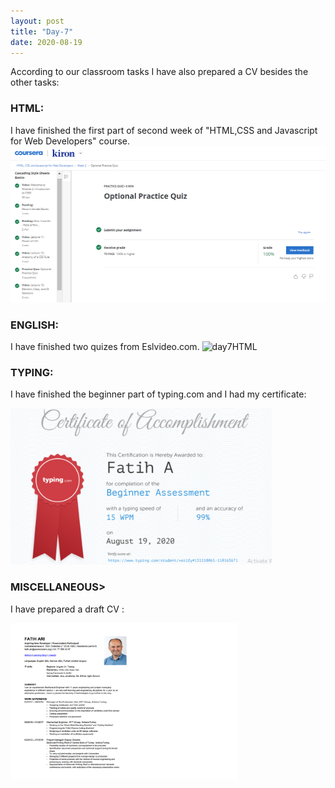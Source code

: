 ```yaml
---
layout: post
title: "Day-7"
date: 2020-08-19
---
```

According to our classroom tasks I have also prepared a CV besides the other tasks:

<h3> HTML: </h3>
I have finished the first part of second week of "HTML,CSS and Javascript for Web Developers" course.

<img src="/Images/CourseraHtml3.png" alt="day7HTML" height="250">

<h3> ENGLISH: </h3>
I have finished two quizes from Eslvideo.com.

<img src="/Images/EslVideo8.png" alt="day7HTML" height="250">

<h3> TYPING: </h3>

I have finished the beginner part of typing.com and I had my certificate:

<img src="/Images/Typing6.png" alt="day7Typing" height="250">

<h3> MISCELLANEOUS> </h3>

I have prepared a draft CV :

<img src="/Images/CV1.png" alt="day7CV" height="250">

